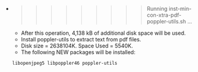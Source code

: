 * >>>>>>>>> Running inst-min-con-xtra-pdf-poppler-utils.sh ...
  * After this operation, 4,138 kB of additional disk space will be used.
  * Install poppler-utils to extract text from pdf files.
  * Disk size = 2638104K. Space Used = 5540K.
  * The following NEW packages will be installed:
  ```bash
  libopenjpeg5 libpoppler46 poppler-utils
  ```
